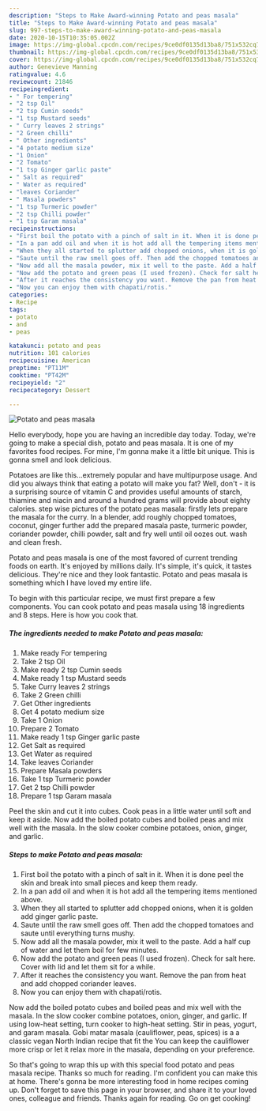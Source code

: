 ```yaml
---
description: "Steps to Make Award-winning Potato and peas masala"
title: "Steps to Make Award-winning Potato and peas masala"
slug: 997-steps-to-make-award-winning-potato-and-peas-masala
date: 2020-10-15T10:35:05.002Z
image: https://img-global.cpcdn.com/recipes/9ce0df0135d13ba8/751x532cq70/potato-and-peas-masala-recipe-main-photo.jpg
thumbnail: https://img-global.cpcdn.com/recipes/9ce0df0135d13ba8/751x532cq70/potato-and-peas-masala-recipe-main-photo.jpg
cover: https://img-global.cpcdn.com/recipes/9ce0df0135d13ba8/751x532cq70/potato-and-peas-masala-recipe-main-photo.jpg
author: Genevieve Manning
ratingvalue: 4.6
reviewcount: 21846
recipeingredient:
- " For tempering"
- "2 tsp Oil"
- "2 tsp Cumin seeds"
- "1 tsp Mustard seeds"
- " Curry leaves 2 strings"
- "2 Green chilli"
- " Other ingredients"
- "4 potato medium size"
- "1 Onion"
- "2 Tomato"
- "1 tsp Ginger garlic paste"
- " Salt as required"
- " Water as required"
- "leaves Coriander"
- " Masala powders"
- "1 tsp Turmeric powder"
- "2 tsp Chilli powder"
- "1 tsp Garam masala"
recipeinstructions:
- "First boil the potato with a pinch of salt in it. When it is done peel the skin and break into small pieces and keep them ready."
- "In a pan add oil and when it is hot add all the tempering items mentioned above."
- "When they all started to splutter add chopped onions, when it is golden add ginger garlic paste."
- "Saute until the raw smell goes off. Then add the chopped tomatoes and saute until everything turns mushy."
- "Now add all the masala powder, mix it well to the paste. Add a half cup of water and let them boil for few minutes."
- "Now add the potato and green peas (I used frozen). Check for salt here. Cover with lid and let them sit for a while."
- "After it reaches the consistency you want. Remove the pan from heat and add chopped coriander leaves."
- "Now you can enjoy them with chapati/rotis."
categories:
- Recipe
tags:
- potato
- and
- peas

katakunci: potato and peas 
nutrition: 101 calories
recipecuisine: American
preptime: "PT11M"
cooktime: "PT42M"
recipeyield: "2"
recipecategory: Dessert

---
```



![Potato and peas masala](https://img-global.cpcdn.com/recipes/9ce0df0135d13ba8/751x532cq70/potato-and-peas-masala-recipe-main-photo.jpg)

Hello everybody, hope you are having an incredible day today. Today, we're going to make a special dish, potato and peas masala. It is one of my favorites food recipes. For mine, I'm gonna make it a little bit unique. This is gonna smell and look delicious.

Potatoes are like this…extremely popular and have multipurpose usage. And did you always think that eating a potato will make you fat? Well, don&#39;t - it is a surprising source of vitamin C and provides useful amounts of starch, thiamine and niacin and around a hundred grams will provide about eighty calories. step wise pictures of the potato peas masala: firstly lets prepare the masala for the curry. In a blender, add roughly chopped tomatoes, coconut, ginger further add the prepared masala paste, turmeric powder, coriander powder, chilli powder, salt and fry well until oil oozes out. wash and clean fresh.

Potato and peas masala is one of the most favored of current trending foods on earth. It's enjoyed by millions daily. It's simple, it's quick, it tastes delicious. They're nice and they look fantastic. Potato and peas masala is something which I have loved my entire life.


To begin with this particular recipe, we must first prepare a few components. You can cook potato and peas masala using 18 ingredients and 8 steps. Here is how you cook that.

<!--inarticleads1-->

##### The ingredients needed to make Potato and peas masala:

1. Make ready  For tempering
1. Take 2 tsp Oil
1. Make ready 2 tsp Cumin seeds
1. Make ready 1 tsp Mustard seeds
1. Take  Curry leaves 2 strings
1. Take 2 Green chilli
1. Get  Other ingredients
1. Get 4 potato medium size
1. Take 1 Onion
1. Prepare 2 Tomato
1. Make ready 1 tsp Ginger garlic paste
1. Get  Salt as required
1. Get  Water as required
1. Take leaves Coriander
1. Prepare  Masala powders
1. Take 1 tsp Turmeric powder
1. Get 2 tsp Chilli powder
1. Prepare 1 tsp Garam masala


Peel the skin and cut it into cubes. Cook peas in a little water until soft and keep it aside. Now add the boiled potato cubes and boiled peas and mix well with the masala. In the slow cooker combine potatoes, onion, ginger, and garlic. 

<!--inarticleads2-->

##### Steps to make Potato and peas masala:

1. First boil the potato with a pinch of salt in it. When it is done peel the skin and break into small pieces and keep them ready.
1. In a pan add oil and when it is hot add all the tempering items mentioned above.
1. When they all started to splutter add chopped onions, when it is golden add ginger garlic paste.
1. Saute until the raw smell goes off. Then add the chopped tomatoes and saute until everything turns mushy.
1. Now add all the masala powder, mix it well to the paste. Add a half cup of water and let them boil for few minutes.
1. Now add the potato and green peas (I used frozen). Check for salt here. Cover with lid and let them sit for a while.
1. After it reaches the consistency you want. Remove the pan from heat and add chopped coriander leaves.
1. Now you can enjoy them with chapati/rotis.


Now add the boiled potato cubes and boiled peas and mix well with the masala. In the slow cooker combine potatoes, onion, ginger, and garlic. If using low-heat setting, turn cooker to high-heat setting. Stir in peas, yogurt, and garam masala. Gobi matar masala (cauliflower, peas, spices) is a a classic vegan North Indian recipe that fit the You can keep the cauliflower more crisp or let it relax more in the masala, depending on your preference. 

So that's going to wrap this up with this special food potato and peas masala recipe. Thanks so much for reading. I'm confident you can make this at home. There's gonna be more interesting food in home recipes coming up. Don't forget to save this page in your browser, and share it to your loved ones, colleague and friends. Thanks again for reading. Go on get cooking!
